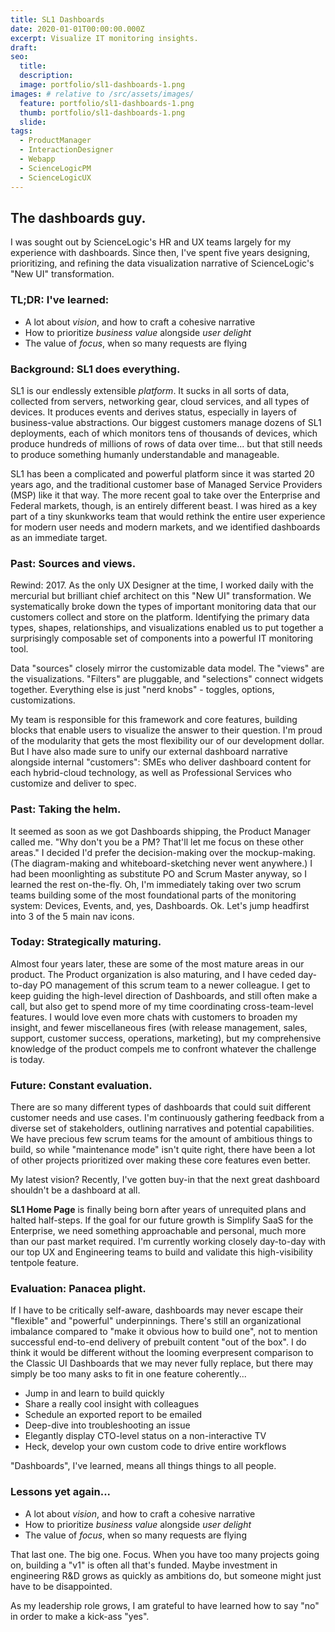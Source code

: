 ```yaml
---
title: SL1 Dashboards
date: 2020-01-01T00:00:00.000Z
excerpt: Visualize IT monitoring insights.
draft:
seo:
  title:
  description:
  image: portfolio/sl1-dashboards-1.png
images: # relative to /src/assets/images/
  feature: portfolio/sl1-dashboards-1.png
  thumb: portfolio/sl1-dashboards-1.png
  slide:
tags:
  - ProductManager
  - InteractionDesigner
  - Webapp
  - ScienceLogicPM
  - ScienceLogicUX
---
```


## The dashboards guy.

I was sought out by ScienceLogic's HR and UX teams largely for my experience with dashboards. Since then, I've spent five years designing, prioritizing, and refining the data visualization narrative of ScienceLogic's "New UI" transformation.

### TL;DR: I've learned:

- A lot about _vision_, and how to craft a cohesive narrative
- How to prioritize _business value_ alongside _user delight_
- The value of _focus_, when so many requests are flying

### Background: SL1 does everything.

SL1 is our endlessly extensible _platform_. It sucks in all sorts of data, collected from servers, networking gear, cloud services, and all types of devices. It produces events and derives status, especially in layers of business-value abstractions. Our biggest customers manage dozens of SL1 deployments, each of which monitors tens of thousands of devices, which produce hundreds of millions of rows of data over time... but that still needs to produce something humanly understandable and manageable.

SL1 has been a complicated and powerful platform since it was started 20 years ago, and the traditional customer base of Managed Service Providers (MSP) like it that way. The more recent goal to take over the Enterprise and Federal markets, though, is an entirely different beast. I was hired as a key part of a tiny skunkworks team that would rethink the entire user experience for modern user needs and modern markets, and we identified dashboards as an immediate target.

### **Past:** Sources and views.

Rewind: 2017. As the only UX Designer at the time, I worked daily with the mercurial but brilliant chief architect on this "New UI" transformation. We systematically broke down the types of important monitoring data that our customers collect and store on the platform. Identifying the primary data types, shapes, relationships, and visualizations enabled us to put together a surprisingly composable set of components into a powerful IT monitoring tool.

Data "sources" closely mirror the customizable data model. The "views" are the visualizations. "Filters" are pluggable, and "selections" connect widgets together. Everything else is just "nerd knobs" - toggles, options, customizations.

My team is responsible for this framework and core features, building blocks that enable users to visualize the answer to their question. I'm proud of the modularity that gets the most flexibility our of our development dollar. But I have also made sure to unify our external dashboard narrative alongside internal "customers": SMEs who deliver dashboard content for each hybrid-cloud technology, as well as Professional Services who customize and deliver to spec.

### **Past:** Taking the helm.

It seemed as soon as we got Dashboards shipping, the Product Manager called me. "Why don't you be a PM? That'll let me focus on these other areas." I decided I'd prefer the decision-making over the mockup-making. (The diagram-making and whiteboard-sketching never went anywhere.) I had been moonlighting as substitute PO and Scrum Master anyway, so I learned the rest on-the-fly. Oh, I'm immediately taking over two scrum teams building some of the most foundational parts of the monitoring system: Devices, Events, and, yes, Dashboards. Ok. Let's jump headfirst into 3 of the 5 main nav icons.

### **Today:** Strategically maturing.

Almost four years later, these are some of the most mature areas in our product. The Product organization is also maturing, and I have ceded day-to-day PO management of this scrum team to a newer colleague. I get to keep guiding the high-level direction of Dashboards, and still often make a call, but also get to spend more of my time coordinating cross-team-level features. I would love even more chats with customers to broaden my insight, and fewer miscellaneous fires (with release management, sales, support, customer success, operations, marketing), but my comprehensive knowledge of the product compels me to confront whatever the challenge is today.

### **Future:** Constant evaluation.

There are so many different types of dashboards that could suit different customer needs and use cases. I'm continuously gathering feedback from a diverse set of stakeholders, outlining narratives and potential capabilities. We have precious few scrum teams for the amount of ambitious things to build, so while "maintenance mode" isn't quite right, there have been a lot of other projects prioritized over making these core features even better.

My latest vision? Recently, I've gotten buy-in that the next great dashboard shouldn't be a dashboard at all.

**SL1 Home Page** is finally being born after years of unrequited plans and halted half-steps. If the goal for our future growth is Simplify SaaS for the Enterprise, we need something approachable and personal, much more than our past market required. I'm currently working closely day-to-day with our top UX and Engineering teams to build and validate this high-visibility tentpole feature.

### **Evaluation:** Panacea plight.

If I have to be critically self-aware, dashboards may never escape their "flexible" and "powerful" underpinnings. There's still an organizational imbalance compared to "make it obvious how to build one", not to mention successful end-to-end delivery of prebuilt content "out of the box". I do think it would be different without the looming everpresent comparison to the Classic UI Dashboards that we may never fully replace, but there may simply be too many asks to fit in one feature coherently...

- Jump in and learn to build quickly
- Share a really cool insight with colleagues
- Schedule an exported report to be emailed
- Deep-dive into troubleshooting an issue
- Elegantly display CTO-level status on a non-interactive TV
- Heck, develop your own custom code to drive entire workflows

"Dashboards", I've learned, means all things things to all people.

### **Lessons yet again...**

- A lot about _vision_, and how to craft a cohesive narrative
- How to prioritize _business value_ alongside _user delight_
- The value of _focus_, when so many requests are flying

That last one. The big one. Focus. When you have too many projects going on, building a "v1" is often all that's funded. Maybe investment in engineering R&D grows as quickly as ambitions do, but someone might just have to be disappointed.

As my leadership role grows, I am grateful to have learned how to say "no" in order to make a kick-ass "yes".
